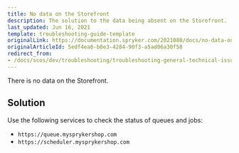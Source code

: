 ```yaml
---
title: No data on the Storefront
description: The solution to the data being absent on the Storefront.
last_updated: Jun 16, 2021
template: troubleshooting-guide-template
originalLink: https://documentation.spryker.com/2021080/docs/no-data-on-the-storefront
originalArticleId: 5edf4ea6-b0e3-4284-90f3-a5ad06a30f58
redirect_from:
- /docs/scos/dev/troubleshooting/troubleshooting-general-technical-issues/no-data-on-the-storefront.html
---
```


There is no data on the Storefront.

## Solution

Use the following services to check the status of queues and jobs:

* `https://queue.mysprykershop.com`
* `https://scheduler.mysprykershop.com`

